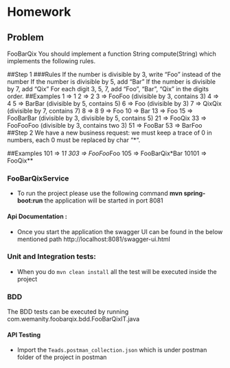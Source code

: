 # Homework
## Problem
FooBarQix
You should implement a function String compute(String) which implements the following rules.

##Step 1
###Rules
If the number is divisible by 3, write “Foo” instead of the number
If the number is divisible by 5, add “Bar”
If the number is divisible by 7, add “Qix”
For each digit 3, 5, 7, add “Foo”, “Bar”, “Qix” in the digits order.
##Examples
1  => 1
2  => 2
3  => FooFoo (divisible by 3, contains 3)
4  => 4
5  => BarBar (divisible by 5, contains 5)
6  => Foo (divisible by 3)
7  => QixQix (divisible by 7, contains 7)
8  => 8
9  => Foo
10 => Bar
13 => Foo
15 => FooBarBar (divisible by 3, divisible by 5, contains 5)
21 => FooQix
33 => FooFooFoo (divisible by 3, contains two 3)
51 => FooBar
53 => BarFoo
##Step 2
We have a new business request: we must keep a trace of 0 in numbers, each 0 must be replaced by char “*“.

##Examples
101   => 1*1
303   => FooFoo*Foo
105   => FooBarQix*Bar
10101 => FooQix**



### FooBarQixService

- To run the project please use the following command **mvn spring-boot:run** the application will be started in port 8081

#### Api Documentation :
- Once you start the application the  swagger UI can be found in the below mentioned path
  http://localhost:8081/swagger-ui.html

### Unit and Integration tests:

- When you do `mvn clean install` all the test will be executed inside the project

### BDD
  The BDD tests can be executed by running com.wemanity.foobarqix.bdd.FooBarQixIT.java

#### API Testing

- Import the `Teads.postman_collection.json` which is under postman folder of the project in postman


